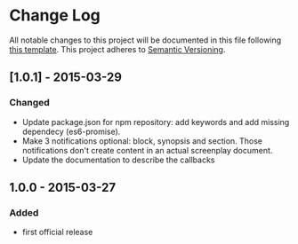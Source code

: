# Change Log
All notable changes to this project will be documented in this file following [this template](http://keepachangelog.com/).
This project adheres to [Semantic Versioning](http://semver.org/).

## [1.0.1] - 2015-03-29
### Changed
- Update package.json for npm repository: add keywords and add missing dependecy (es6-promise).
- Make 3 notifications optional: block, synopsis and section. Those notifications don't create content in an actual screenplay document.
- Update the documentation to describe the callbacks

## 1.0.0 - 2015-03-27
### Added
- first official release